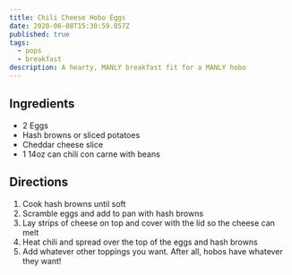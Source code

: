 ```yaml
---
title: Chili Cheese Hobo Eggs
date: 2020-06-08T15:30:59.857Z
published: true
tags:
  - pops
  - breakfast
description: A hearty, MANLY breakfast fit for a MANLY hobo
---
```

## Ingredients

* 2 Eggs
* Hash browns or sliced potatoes
* Cheddar cheese slice
* 1 14oz can chili con carne with beans

## Directions

1. Cook hash browns until soft
2. Scramble eggs and add to pan with hash browns
3. Lay strips of cheese on top and cover with the lid so the cheese can melt
4. Heat chili and spread over the top of the eggs and hash browns
5. Add whatever other toppings you want. After all, hobos have whatever they want!